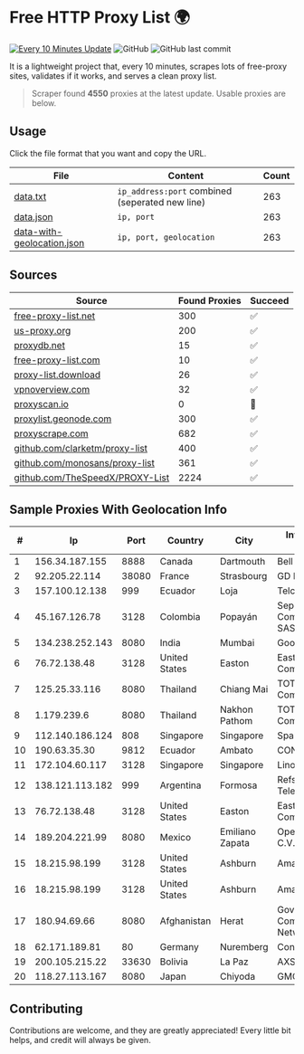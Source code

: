 
# Free HTTP Proxy List 🌍

[![Every 10 Minutes Update](https://github.com/mertguvencli/http-proxy-list/actions/workflows/main.yml/badge.svg?branch=main)](https://github.com/mertguvencli/http-proxy-list/actions/workflows/main.yml)
![GitHub](https://img.shields.io/github/license/mertguvencli/http-proxy-list)
![GitHub last commit](https://img.shields.io/github/last-commit/mertguvencli/http-proxy-list)

It is a lightweight project that, every 10 minutes, scrapes lots of free-proxy sites, validates if it works, and serves a clean proxy list.


> Scraper found **4550** proxies at the latest update. Usable proxies are below.

## Usage

Click the file format that you want and copy the URL.


|File|Content|Count|
|----|-------|-----|
|[data.txt](https://raw.githubusercontent.com/mertguvencli/http-proxy-list/main/proxy-list/data.txt)|`ip_address:port` combined (seperated new line)|263|
|[data.json](https://raw.githubusercontent.com/mertguvencli/http-proxy-list/main/proxy-list/data.json)|`ip, port`|263|
|[data-with-geolocation.json](https://raw.githubusercontent.com/mertguvencli/http-proxy-list/main/proxy-list/data-with-geolocation.json)|`ip, port, geolocation`|263|

## Sources

|Source|Found Proxies|Succeed|
|------|-------------|-------|
|[free-proxy-list.net](https://free-proxy-list.net)|300|✅|
|[us-proxy.org](https://www.us-proxy.org)|200|✅|
|[proxydb.net](http://proxydb.net)|15|✅|
|[free-proxy-list.com](https://free-proxy-list.com/?page=&port=&type%5B%5D=http&type%5B%5D=https&up_time=0&search=Search)|10|✅|
|[proxy-list.download](https://www.proxy-list.download/HTTP)|26|✅|
|[vpnoverview.com](https://vpnoverview.com/privacy/anonymous-browsing/free-proxy-servers)|32|✅|
|[proxyscan.io](https://www.proxyscan.io)|0|🚫|
|[proxylist.geonode.com](https://proxylist.geonode.com/api/proxy-list?limit=300&page=1&sort_by=lastChecked&sort_type=desc&protocols=http,https)|300|✅|
|[proxyscrape.com](https://api.proxyscrape.com/v2/?request=displayproxies&protocol=http&timeout=10000&country=all&ssl=all&anonymity=all)|682|✅|
|[github.com/clarketm/proxy-list](https://raw.githubusercontent.com/clarketm/proxy-list/master/proxy-list-raw.txt)|400|✅|
|[github.com/monosans/proxy-list](https://raw.githubusercontent.com/monosans/proxy-list/main/proxies/http.txt)|361|✅|
|[github.com/TheSpeedX/PROXY-List](https://raw.githubusercontent.com/TheSpeedX/PROXY-List/master/http.txt)|2224|✅|


## Sample Proxies With Geolocation Info

|#|Ip|Port|Country|City|Internet Service Provider|
|-|--|----|-------|----|-------------------------|
|1|156.34.187.155|8888|Canada|Dartmouth|Bell Canada|
|2|92.205.22.114|38080|France|Strasbourg|GD MASS Network|
|3|157.100.12.138|999|Ecuador|Loja|Telconet S.A|
|4|45.167.126.78|3128|Colombia|Popayán|Sepcom Comunicaciones SAS|
|5|134.238.252.143|8080|India|Mumbai|Google LLC|
|6|76.72.138.48|3128|United States|Easton|Easton Utilities Commission|
|7|125.25.33.116|8080|Thailand|Chiang Mai|TOT Public Company Limited|
|8|1.179.239.6|8080|Thailand|Nakhon Pathom|TOT Public Company Limited|
|9|112.140.186.124|808|Singapore|Singapore|Sparkstation Pte Ltd|
|10|190.63.35.30|9812|Ecuador|Ambato|CONECEL|
|11|172.104.60.117|3128|Singapore|Singapore|Linode, LLC|
|12|138.121.113.182|999|Argentina|Formosa|Refsa Telecomunicaciones|
|13|76.72.138.48|3128|United States|Easton|Easton Utilities Commission|
|14|189.204.221.99|8080|Mexico|Emiliano Zapata|Operbes, S.A. de C.V.|
|15|18.215.98.199|3128|United States|Ashburn|Amazon.com, Inc.|
|16|18.215.98.199|3128|United States|Ashburn|Amazon.com, Inc.|
|17|180.94.69.66|8080|Afghanistan|Herat|Government Communications Network|
|18|62.171.189.81|80|Germany|Nuremberg|Contabo GmbH|
|19|200.105.215.22|33630|Bolivia|La Paz|AXS Bolivia S. A.|
|20|118.27.113.167|8080|Japan|Chiyoda|GMO Internet, Inc.|



## Contributing

Contributions are welcome, and they are greatly appreciated! Every
little bit helps, and credit will always be given.

